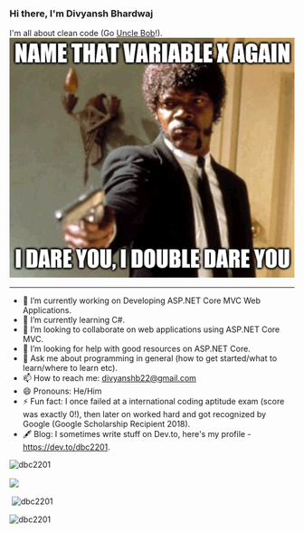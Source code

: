 ### Hi there, I'm Divyansh Bhardwaj

I'm all about clean code (Go [Uncle Bob](https://g.co/kgs/N35FgZ)!).  
![meme](https://github.com/dbc2201/dbc2201/blob/master/meme.png)

---
- 🔭 I’m currently working on Developing ASP.NET Core MVC Web Applications.
- 🌱 I’m currently learning C#.
- 👯 I’m looking to collaborate on web applications using ASP.NET Core MVC.
- 🤔 I’m looking for help with good resources on ASP.NET Core.
- 💬 Ask me about programming in general (how to get started/what to learn/where to learn etc).
- 📫 How to reach me: divyanshb22@gmail.com
- 😄 Pronouns: He/Him
- ⚡ Fun fact: I once failed at a international coding aptitude exam (score was exactly 0!), then later on worked hard and got recognized by Google (Google Scholarship Recipient 2018).
- 🖋️ Blog: I sometimes write stuff on Dev.to, here's my profile - https://dev.to/dbc2201.

<p align="left"><img src="https://komarev.com/ghpvc/?username=dbc2201" alt="dbc2201"/> </p>

<p> <img align="center" src="https://github.com/dbc2201/dbc2201/blob/master/profile-3d-contrib/profile-night-green.svg"/> </p>

<p>&nbsp;<img align="center" src="https://github-readme-stats.vercel.app/api?username=dbc2201&show_icons=true&locale=en" alt="dbc2201" /></p>

<p><img align="center" src="https://github-readme-streak-stats.herokuapp.com/?user=dbc2201&" alt="dbc2201" /></p>
